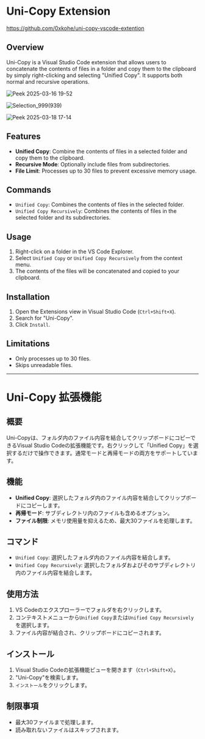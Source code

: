 # Uni-Copy Extension

https://github.com/0xkohe/uni-copy-vscode-extention

## Overview

Uni-Copy is a Visual Studio Code extension that allows users to concatenate the contents of files in a folder and copy them to the clipboard by simply right-clicking and selecting "Unified Copy". It supports both normal and recursive operations.

![Peek 2025-03-16 19-52](https://github.com/user-attachments/assets/c4740ab8-2b94-48ec-8d19-866a0b9a3ca4)

![Selection_999(939)](https://github.com/user-attachments/assets/ca258429-c68c-463f-8888-7c59f1b2e56f)


![Peek 2025-03-18 17-14](https://github.com/user-attachments/assets/c217f391-7fcc-40b3-9745-660bd9f30c04)

## Features

- **Unified Copy**: Combine the contents of files in a selected folder and copy them to the clipboard.
- **Recursive Mode**: Optionally include files from subdirectories.
- **File Limit**: Processes up to 30 files to prevent excessive memory usage.

## Commands

- `Unified Copy`: Combines the contents of files in the selected folder.
- `Unified Copy Recursively`: Combines the contents of files in the selected folder and its subdirectories.

## Usage

1. Right-click on a folder in the VS Code Explorer.
2. Select `Unified Copy` or `Unified Copy Recursively` from the context menu.
3. The contents of the files will be concatenated and copied to your clipboard.

## Installation

1. Open the Extensions view in Visual Studio Code (`Ctrl+Shift+X`).
2. Search for "Uni-Copy".
3. Click `Install`.

## Limitations

- Only processes up to 30 files.
- Skips unreadable files.

---

# Uni-Copy 拡張機能

## 概要

Uni-Copyは、フォルダ内のファイル内容を結合してクリップボードにコピーできるVisual Studio Codeの拡張機能です。右クリックして「Unified Copy」を選択するだけで操作できます。通常モードと再帰モードの両方をサポートしています。

## 機能

- **Unified Copy**: 選択したフォルダ内のファイル内容を結合してクリップボードにコピーします。
- **再帰モード**: サブディレクトリ内のファイルも含めるオプション。
- **ファイル制限**: メモリ使用量を抑えるため、最大30ファイルを処理します。

## コマンド

- `Unified Copy`: 選択したフォルダ内のファイル内容を結合します。
- `Unified Copy Recursively`: 選択したフォルダおよびそのサブディレクトリ内のファイル内容を結合します。

## 使用方法

1. VS Codeのエクスプローラーでフォルダを右クリックします。
2. コンテキストメニューから`Unified Copy`または`Unified Copy Recursively`を選択します。
3. ファイル内容が結合され、クリップボードにコピーされます。

## インストール

1. Visual Studio Codeの拡張機能ビューを開きます（`Ctrl+Shift+X`）。
2. "Uni-Copy"を検索します。
3. `インストール`をクリックします。

## 制限事項

- 最大30ファイルまで処理します。
- 読み取れないファイルはスキップされます。
